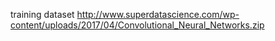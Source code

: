 training dataset http://www.superdatascience.com/wp-content/uploads/2017/04/Convolutional_Neural_Networks.zip

